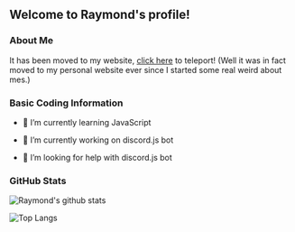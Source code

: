 ## Welcome to Raymond's profile!

### About Me

It has been moved to my website, [click here](https://raymond-1227.github.io) to teleport! (Well it was in fact moved to my personal website ever since I started some real weird about mes.)

### Basic Coding Information

- 🌱 I’m currently learning JavaScript

- 🔭 I’m currently working on discord.js bot

- 🤔 I’m looking for help with discord.js bot

### GitHub Stats

![Raymond's github stats](https://github-readme-stats.vercel.app/api?username=raymond-1227&theme=dark&show_icons=true)

![Top Langs](https://github-readme-stats.vercel.app/api/top-langs/?username=raymond-1227&theme=dark)

